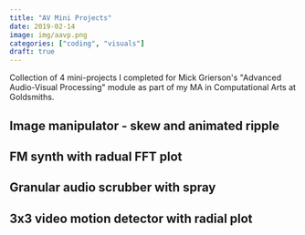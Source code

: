 ```yaml
---
title: "AV Mini Projects"
date: 2019-02-14
image: img/aavp.png
categories: ["coding", "visuals"]
draft: true
---
```


Collection of 4 mini-projects I completed for Mick Grierson's "Advanced Audio-Visual Processing" module as part of my MA in Computational Arts at Goldsmiths.

## Image manipulator - skew and animated ripple

## FM synth with radual FFT plot

## Granular audio scrubber with spray

## 3x3 video motion detector with radial plot